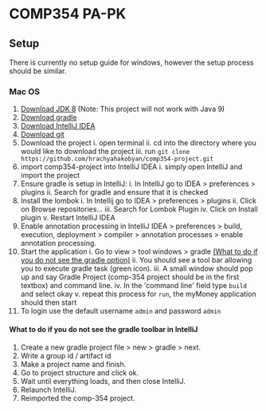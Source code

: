 

# COMP354 PA-PK

## Setup

There is currently no setup guide for windows, however the setup process should be similar.

### Mac OS
1. [Download JDK 8](http://www.oracle.com/technetwork/java/javase/downloads/jdk8-downloads-2133151.html) (Note: This project will not work with Java 9)
2.	[Download gradle](https://gradle.org/install/)
3.	[Download IntelliJ IDEA](https://www.jetbrains.com/idea/download/#section=mac)
4.	[Download git](https://git-scm.com/download/mac)
5.	Download the project
i. open terminal
ii. cd into the directory where you would like to download the project
iii. run `git clone https://github.com/hrachyahakobyan/comp354-project.git`
6.	import comp354-project into IntelliJ IDEA
i. simply open IntelliJ and import the project
7.	Ensure gradle is setup in IntelliJ:
i. In IntelliJ go to IDEA > preferences > plugins
ii. Search for gradle and ensure that it is checked
8.	Install the lombok
i.	In Intellij go to IDEA > preferences > plugins
ii. Click on Browse repositories...
iii. Search for Lombok Plugin
iv. Click on Install plugin
v. Restart IntelliJ IDEA
9.	Enable annotation processing in IntelliJ
IDEA > preferences > build, execution, deployment > compiler > annotation processes > enable annotation processing.
10.	Start the application
i. Go to view > tool windows > gradle  [(What to do if you do not see the gradle option)](#gradle-toolbar-setup)
ii.	You should see a tool bar allowing you to execute gradle task (green icon).
iii. A small window should pop up and say Gradle Project (comp-354 project should be in the first textbox) and command line.
iv. In the 'command line' field type `build` and select okay
v. repeat this process for `run`, the myMoney application should then start
11.	To login use the default username `admin` and password `admin`

#### What to do if you do not see the gradle toolbar in IntelliJ <a href="gradle-toolbar-setup"></a>
1.	Create a new gradle project  file > new > gradle > next.
2.	Write a group id / artifact id
3.	Make a project name and finish.
4.	Go to project structure and click ok.
5.	Wait until everything loads, and then close IntelliJ.
6.	Relaunch IntelliJ.
7.	Reimported the comp-354 project.
